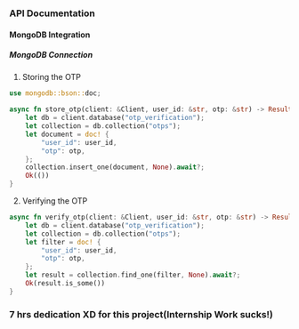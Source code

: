 ### API Documentation

#### MongoDB Integration

##### MongoDB Connection
1. Storing the OTP
```rust
use mongodb::bson::doc;

async fn store_otp(client: &Client, user_id: &str, otp: &str) -> Result<(), mongodb::error::Error> {
    let db = client.database("otp_verification");
    let collection = db.collection("otps");
    let document = doc! {
        "user_id": user_id,
        "otp": otp,
    };
    collection.insert_one(document, None).await?;
    Ok(())
}
```

2. Verifying the OTP
```rust
async fn verify_otp(client: &Client, user_id: &str, otp: &str) -> Result<bool, mongodb::error::Error> {
    let db = client.database("otp_verification");
    let collection = db.collection("otps");
    let filter = doc! {
        "user_id": user_id,
        "otp": otp,
    };
    let result = collection.find_one(filter, None).await?;
    Ok(result.is_some())
}
```


### 7 hrs dedication XD for this project(Internship Work sucks!)